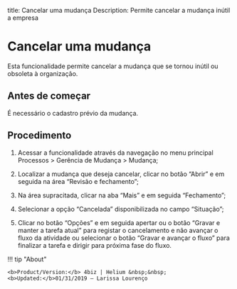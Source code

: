 title: Cancelar uma mudança
Description: Permite cancelar a mudança inútil a empresa
# Cancelar uma mudança 

Esta funcionalidade permite cancelar a mudança que se tornou inútil ou obsoleta à organização.

Antes de começar
----------------

É necessário o cadastro prévio da mudança.

Procedimento 
-------------

1.  Acessar a funcionalidade através da navegação no menu principal Processos \>
    Gerência de Mudança \> Mudança;

2.  Localizar a mudança que deseja cancelar, clicar no botão “Abrir” e em
    seguida na área “Revisão e fechamento”;

3.  Na área supracitada, clicar na aba “Mais” e em seguida “Fechamento”;

4.  Selecionar a opção “Cancelada” disponibilizada no campo “Situação”;

5.  Clicar no botão “Opções” e em seguida apertar ou o botão “Gravar e manter a
    tarefa atual” para registar o cancelamento e não avançar o fluxo da
    atividade ou selecionar o botão “Gravar e avançar o fluxo” para finalizar a
    tarefa e dirigir para próxima fase do fluxo.

!!! tip "About"

    <b>Product/Version:</b> 4biz | Helium &nbsp;&nbsp;
    <b>Updated:</b>01/31/2019 – Larissa Lourenço
